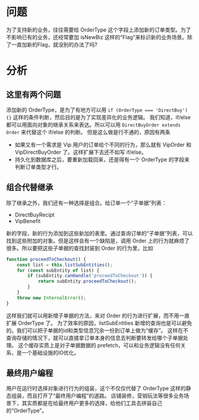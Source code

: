 # 问题

为了支持新的业务，往往需要给 OrderType 这个字段上添加新的订单类型。为了不影响已有的业务，还经常要加 isNewBiz 这样的“Flag”来标识新的业务场景。除了一直加新的Flag，就没别的办法了吗?

# 分析

## 这里有两个问题

添加新的 OrderType，是为了有地方可以用 `if (OrderType === 'DirectBuy') {}` 这样的条件判断，然后目的是为了实现差异化的业务逻辑。
我们知道，if/else 都可以用面向对象的继承关系来表达。所以可以用 `DirectBuyOrder extends Order` 来代替这个 if/else 的判断。
但是这么做是行不通的，原因有两条

* 如果又有一个需求是 Vip 用户的订单给个不同的行为，那么就有 VipOrder 和 VipDirectBuyOrder 了。这样扩展下去还不如写 if/else。
* 持久化到数据库之后，要重新加载回来，还是得有一个 OrderType 的字段来判断订单类型才行。

## 组合代替继承

除了继承之外，我们还有一种选择是组合。给订单一个“子单据”列表：

* DirectBuyRecipt
* VipBenefit

新的字段，新的行为添加到这些新加的表里。通过查询订单的“子单据”列表，可以找到这些附加的对象。但是这样会有一个缺陷是，调用 Order 上的行为就麻烦了很多。所以要把这些子单据的查找封装到 Order 的行为里，比如

```ts
function proceedToCheckout() {
    const list = this.listSubEntities();
    for (const subEntity of list) {
        if (subEntity.canHandle('proceedToCheckout')) {
            return subEntity.proceedToCheckout();
        }
    }
    throw new InternalError();
}
```

这样我们就可以用新增子单据的方法，来对 Order 的行为进行扩展，而不用一直扩展 OrderType 了。
为了效率的原因，listSubEntities 新增的查询也是可以避免的。我们可以把子单据的id和类型信息冗余一份到订单上做为“缓存”。
这样在不查询存储的情况下，就可以直接拿订单本身的信息去判断要转发给哪个子单据处理。
这个缓存实质上是对子单据数据的 prefetch，可以和业务逻辑没有任何关系，是一个基础设施的IO优化。

## 最终用户编程

用户在运行时选择对象进行行为的组装，这个不仅仅代替了 OrderType 这样的静态组装，而且打开了“最终用户编程”的道路。
店铺装修，营销玩法等很多业务场景下，其实质都是在给最终用户更多的选择，给他们工具去拼装自己的“OrderType”。